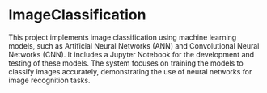﻿# ImageClassification
This project implements image classification using machine learning models, such as Artificial Neural Networks (ANN) and Convolutional Neural Networks (CNN). It includes a Jupyter Notebook for the development and testing of these models. The system focuses on training the models to classify images accurately, demonstrating the use of neural networks for image recognition tasks.
